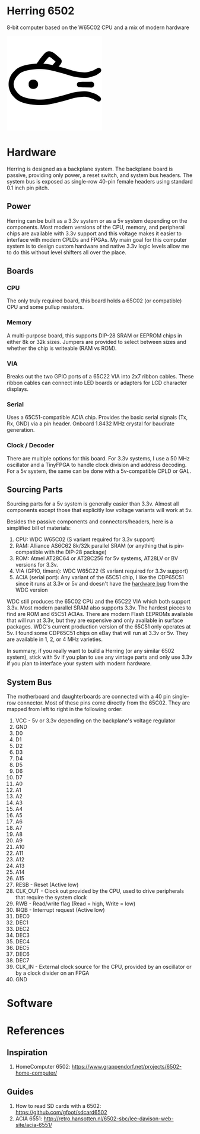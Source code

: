 # Herring 6502

8-bit computer based on the W65C02 CPU and a mix of modern hardware

![Herring 6502 Logo](/assets/images/logo_black_256.png)

# Hardware

Herring is designed as a backplane system. The backplane board is passive, providing only power, a reset switch, and system bus headers.
The system bus is exposed as single-row 40-pin female headers using standard 0.1 inch pin pitch.

## Power

Herring can be built as a 3.3v system or as a 5v system depending on the components. Most modern versions of the CPU, memory, and peripheral chips are available with 3.3v support and this voltage makes it easier to interface with modern CPLDs and FPGAs. My main goal for this computer system is to design custom hardware and native 3.3v logic levels allow me to do this without level shifters all over the place. 

## Boards

### CPU
The only truly required board, this board holds a 65C02 (or compatible) CPU and some pullup resistors.

### Memory
A multi-purpose board, this supports DIP-28 SRAM or EEPROM chips in either 8k or 32k sizes. Jumpers are provided to select between sizes and whether the chip is writeable (RAM vs ROM).

### VIA
Breaks out the two GPIO ports of a 65C22 VIA into 2x7 ribbon cables. These ribbon cables can connect into LED boards or adapters for LCD character displays.

### Serial
Uses a 65C51-compatible ACIA chip. Provides the basic serial signals (Tx, Rx, GND) via a pin header. Onboard 1.8432 MHz crystal for baudrate generation.

### Clock / Decoder
There are multiple options for this board. For 3.3v systems, I use a 50 MHz oscillator and a TinyFPGA to handle clock division and address decoding. For a 5v system, the same can be done with a 5v-compatible CPLD or GAL.

## Sourcing Parts

Sourcing parts for a 5v system is generally easier than 3.3v. Almost all components except those that explicitly low voltage variants will work at 5v.

Besides the passive components and connectors/headers, here is a simplified bill of materials:

1. CPU: WDC W65C02 (S variant required for 3.3v support)
2. RAM: Alliance AS6C62 8k/32k parallel SRAM (or anything that is pin-compatible with the DIP-28 package)
3. ROM: Atmel AT28C64 or AT28C256 for 5v systems, AT28LV or BV versions for 3.3v.
4. VIA (GPIO, timers): WDC W65C22 (S variant required for 3.3v support)
5. ACIA (serial port): Any variant of the 65C51 chip, I like the CDP65C51 since it runs at 3.3v or 5v and doesn't have the [hardware bug](http://forum.6502.org/viewtopic.php?f=4&t=2543&sid=c5f70265c3a9616ffc7b7f75fac0389d) from the WDC version

WDC still produces the 65C02 CPU and the 65C22 VIA which both support 3.3v. Most modern parallel SRAM also supports 3.3v. The hardest pieces to find are ROM and 65C51 ACIAs. There are modern Flash EEPROMs available that will run at 3.3v, but they are expensive and only available in surface packages. WDC's current production version of the 65C51 only operates at 5v. I found some CDP65C51 chips on eBay that will run at 3.3v or 5v. They are available in 1, 2, or 4 MHz varieties.

In summary, if you really want to build a Herring (or any similar 6502 system), stick with 5v if you plan to use any vintage parts and only use 3.3v if you plan to interface your system with modern hardware.

## System Bus

The motherboard and daughterboards are connected with a 40 pin single-row connector. Most of these pins come directly from the 65C02. They are mapped from left to right in the following order:

1. VCC - 5v or 3.3v depending on the backplane's voltage regulator
2. GND
3. D0
4. D1
5. D2
6. D3
7. D4
8. D5
9. D6
10. D7
11. A0
12. A1
13. A2
14. A3
15. A4
16. A5
17. A6
18. A7
19. A8
20. A9
21. A10
22. A11
23. A12
24. A13
25. A14
26. A15
27. RESB - Reset (Active low)
28. CLK_OUT - Clock out provided by the CPU, used to drive peripherals that require the system clock
29. RWB - Read/write flag (Read = high, Write = low)
30. IRQB - Interrupt request (Active low)
31. DEC0
32. DEC1
33. DEC2
34. DEC3
35. DEC4
36. DEC5
37. DEC6
38. DEC7
39. CLK_IN - External clock source for the CPU, provided by an oscillator or by a clock divider on an FPGA
40. GND

# Software


# References

## Inspiration

1. HomeComputer 6502: https://www.grappendorf.net/projects/6502-home-computer/

## Guides

1. How to read SD cards with a 6502: https://github.com/gfoot/sdcard6502
2. ACIA 6551: http://retro.hansotten.nl/6502-sbc/lee-davison-web-site/acia-6551/